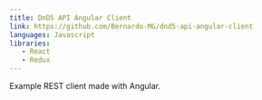 ```yaml
---
title: DnD5 API Angular Client
link: https://github.com/Bernardo-MG/dnd5-api-angular-client
languages: Javascript
libraries:
   - React
   - Redux
---
```

Example REST client made with Angular.
